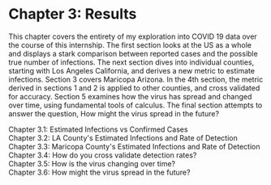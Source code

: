 Chapter 3: Results
=======================

This chapter covers the entirety of my exploration into COVID 19 data over the course of this internship. The first section looks at the US as a whole and displays a stark comparison between reported cases and the possible true number of infections. The next section dives into individual counties, starting with Los Angeles California, and derives a new metric to estimate infections. Section 3 covers Maricopa Arizona. In the 4th section, the metric derived in sections 1 and 2 is applied to other counties, and cross validated for accuracy. Section 5 examines how the virus has spread and changed over time, using fundamental tools of calculus. The final section attempts to answer the question, How might the virus spread in the future?

Chapter 3.1: Estimated Infections vs Confirmed Cases  
Chapter 3.2: LA County's Estimated Infections and Rate of Detection  
Chapter 3.3: Maricopa County's Estimated Infections and Rate of Detection  
Chapter 3.4: How do you cross validate detection rates?  
Chapter 3.5: How is the virus changing over time?    
Chapter 3.6: How might the virus spread in the future?    
